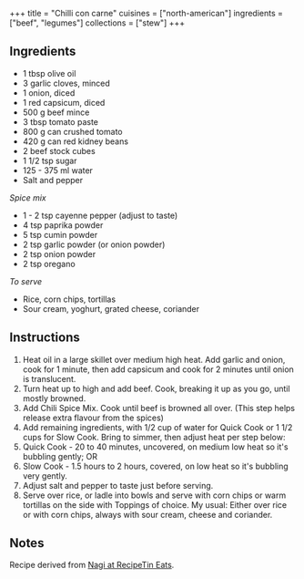 +++
title = "Chilli con carne"
cuisines = ["north-american"]
ingredients = ["beef", "legumes"]
collections = ["stew"]
+++


## Ingredients

- 1 tbsp olive oil
- 3 garlic cloves, minced
- 1 onion, diced
- 1 red capsicum, diced
- 500 g beef mince
- 3 tbsp tomato paste
- 800 g can crushed tomato
- 420 g can red kidney beans
- 2 beef stock cubes
- 1 1/2 tsp sugar
- 125 - 375 ml water
- Salt and pepper

*Spice mix*

- 1 - 2 tsp cayenne pepper (adjust to taste)
- 4 tsp paprika powder
- 5 tsp cumin powder
- 2 tsp garlic powder (or onion powder)
- 2 tsp onion powder
- 2 tsp oregano

*To serve*

- Rice, corn chips, tortillas
- Sour cream, yoghurt, grated cheese, coriander

## Instructions

1. Heat oil in a large skillet over medium high heat. Add garlic and onion, cook for 1 minute, then add capsicum and cook for 2 minutes until onion is translucent.
2. Turn heat up to high and add beef. Cook, breaking it up as you go, until mostly browned.
3. Add Chili Spice Mix. Cook until beef is browned all over. (This step helps release extra flavour from the spices)
4. Add remaining ingredients, with 1/2 cup of water for Quick Cook or 1 1/2 cups for Slow Cook. Bring to simmer, then adjust heat per step below:
5. Quick Cook - 20 to 40 minutes, uncovered, on medium low heat so it's bubbling gently; OR
6. Slow Cook - 1.5 hours to 2 hours, covered, on low heat so it's bubbling very gently.
7. Adjust salt and pepper to taste just before serving.
8. Serve over rice, or ladle into bowls and serve with corn chips or warm tortillas on the side with Toppings of choice. My usual: Either over rice or with corn chips, always with sour cream, cheese and coriander.

## Notes

Recipe derived from [Nagi at RecipeTin Eats](https://www.recipetineats.com/chilli-con-carne/).
